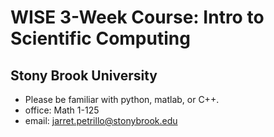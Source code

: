 # WISE 3-Week Course: Intro to Scientific Computing
## Stony Brook University

- Please be familiar with python, matlab, or C++.
- office: Math 1-125
- email: jarret.petrillo@stonybrook.edu
